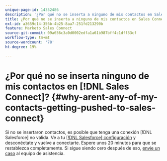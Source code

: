 ```yaml
---
unique-page-id: 14352486
description: '¿Por qué no se inserta a ninguno de mis contactos en Sales Connect? Documentación de Marketo: documentación del producto'
title: ¿Por qué no se inserta a ninguno de mis contactos en Sales Connect?
exl-id: a3659c14-356b-4b25-8aa7-251fd213290b
feature: Marketo Sales Connect
source-git-commit: 09a656c3a0d0002edfa1a61b987bff4c1dff33cf
workflow-type: tm+mt
source-wordcount: '78'
ht-degree: 19%

---
```


# ¿Por qué no se inserta ninguno de mis contactos en [!DNL Sales Connect]? {#why-arent-any-of-my-contacts-getting-pushed-to-sales-connect}

Si no se insertaron contactos, es posible que tenga una conexión [!DNL Salesforce] no válida. Ve a tu [[!DNL Salesforce] configuración](https://toutapp.com/login) y desconéctate y vuelve a conectarte. Espere unos 20 minutos para que se restablezca completamente. Si sigue siendo cero después de eso, [envíe un caso](https://nation.marketo.com/t5/Support/ct-p/Support#) al equipo de asistencia.
